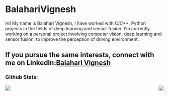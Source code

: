 # BalahariVignesh

Hi! My name is Balahari Vignesh, I have worked with C/C++, Python projects in the fields of deep learning and sensor fusion.
I'm currently working on a personal project involving computer vision, deep learning and sensor fusion, to improve the perception of driving environment.

If you pursue the same interests, connect with me on LinkedIn:<a href="https://www.linkedin.com/in/balahari-vignesh-a8101787/">Balahari Vignesh</a>
---
### Github Stats:
<a href="https://github.com/BalahariVignesh">
  <img align="left" src="https://github-readme-stats.vercel.app/api?username=BalahariVignesh&count_private=true&show_icons=true&theme=tokyonight" />
</a>

<a href="https://github.com/BalahariVignesh">
  <img align="right" src="https://github-readme-stats.vercel.app/api/top-langs/?username=BalahariVignesh&theme=tokyonight&hide_langs_below=10&langs_count=7&hide=rich%20text%20format,roff" />
</a>